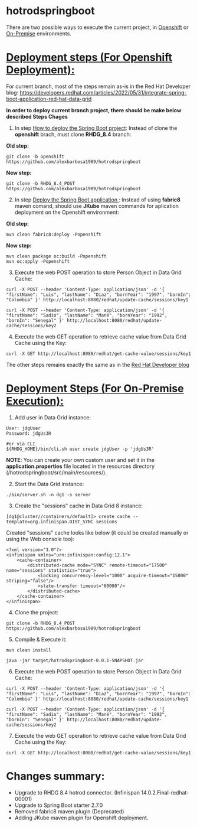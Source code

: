# hotrodspringboot

There are two possible ways to execute the current project, in [Openshift](#deployment-steps-for-openshift-deployment) or [On-Premise](#deployment-steps-for-on-premise-execution) environments.

# [Deployment steps (For Openshift Deployment):](#deployment-steps-for-openshift-deployment)
For current branch, most of the steps remain as-is in the Red Hat Developer blog: https://developers.redhat.com/articles/2022/05/31/integrate-spring-boot-application-red-hat-data-grid

**In order to deploy current branch project, there should be make below described Steps Chages**
1. In step [How to deploy the Spring Boot project](https://developers.redhat.com/articles/2022/05/31/integrate-spring-boot-application-red-hat-data-grid#how_to_deploy_the_spring_boot_project):
Instead of clone the **openshift** brach, must clone **RHDG_8.4** branch:

**Old step:**
~~~
git clone -b openshift https://github.com/alexbarbosa1989/hotrodspringboot
~~~
**New step:**
~~~
git clone -b RHDG_8.4_POST https://github.com/alexbarbosa1989/hotrodspringboot
~~~

2. In step [Deploy the Spring Boot application
](https://developers.redhat.com/articles/2022/05/31/integrate-spring-boot-application-red-hat-data-grid#deploy_the_spring_boot_application):
Instead of using **fabric8** maven comand, should use **JKube** maven commands for aplication deployment on the Openshift environment:

**Old step:**
~~~
mvn clean fabric8:deploy -Popenshift
~~~
**New step:**
~~~
mvn clean package oc:build -Popenshift
mvn oc:apply -Popenshift
~~~

3. Execute the web POST operation to store Person Object in Data Grid Cache:

~~~
curl -X POST --header 'Content-Type: application/json' -d '{ "firstName": "Luis", "lastName": "Diaz", "bornYear": "1997", "bornIn": "Colombia" }' http://localhost:8080/redhat/update-cache/sessions/key1
~~~

~~~
curl -X POST --header 'Content-Type: application/json' -d '{ "firstName": "Sadio", "lastName": "Mané", "bornYear": "1992", "bornIn": "Senegal" }' http://localhost:8080/redhat/update-cache/sessions/key2
~~~

4. Execute the web GET operation to retrieve cache value from Data Grid Cache using the Key:

~~~
curl -X GET http://localhost:8080/redhat/get-cache-value/sessions/key1
~~~


The other steps remains exactly the same as in the [Red Hat Developer blog](https://developers.redhat.com/articles/2022/05/31/integrate-spring-boot-application-red-hat-data-grid)

######
# [Deployment Steps (For On-Premise Execution):](#deployment-steps-for-on-premise-execution)
1. Add user in Data Grid instance:

~~~
User: jdgUser
Password: jdgUs3R

#or via CLI
${RHDG_HOME}/bin/cli.sh user create jdgUser -p 'jdgUs3R'
~~~

**NOTE**: You can create your own custom user and set it in the __application.properties__ file located in the resources directory (/hotrodspringboot/src/main/resources/).


2. Start the Data Grid instance:

~~~
./bin/server.sh -n dg1 -s server 
~~~

3. Create the "sessions" cache in Data Grid 8 instance:

~~~
[dg1@cluster//containers/default]> create cache --template=org.infinispan.DIST_SYNC sessions
~~~

Created "sessions" cache looks like below (it could be created manually or using the Web console too):
~~~
<?xml version="1.0"?>
<infinispan xmlns="urn:infinispan:config:12.1">
    <cache-container>
        <distributed-cache mode="SYNC" remote-timeout="17500" name="sessions" statistics="true">
            <locking concurrency-level="1000" acquire-timeout="15000" striping="false"/>
            <state-transfer timeout="60000"/>
        </distributed-cache>
    </cache-container>
</infinispan>
~~~

4. Clone the project:
~~~
git clone -b RHDG_8.4_POST https://github.com/alexbarbosa1989/hotrodspringboot
~~~

5. Compile & Execute it:

~~~
mvn clean install
~~~
~~~
java -jar target/hotrodspringboot-0.0.1-SNAPSHOT.jar
~~~

6. Execute the web POST operation to store Person Object in Data Grid Cache:

~~~
curl -X POST --header 'Content-Type: application/json' -d '{ "firstName": "Luis", "lastName": "Diaz", "bornYear": "1997", "bornIn": "Colombia" }' http://localhost:8080/redhat/update-cache/sessions/key1
~~~

~~~
curl -X POST --header 'Content-Type: application/json' -d '{ "firstName": "Sadio", "lastName": "Mané", "bornYear": "1992", "bornIn": "Senegal" }' http://localhost:8080/redhat/update-cache/sessions/key2
~~~

7. Execute the web GET operation to retrieve cache value from Data Grid Cache using the Key:

~~~
curl -X GET http://localhost:8080/redhat/get-cache-value/sessions/key1
~~~

# Changes summary:
- Upgrade to RHDG 8.4 hotrod connector. (Infinispan 14.0.2.Final-redhat-00001)
- Upgrade to Spring Boot starter 2.7.0
- Removed fabric8 maven plugin (Deprecated)
- Adding JKube maven plugin for Openshift deployment.
